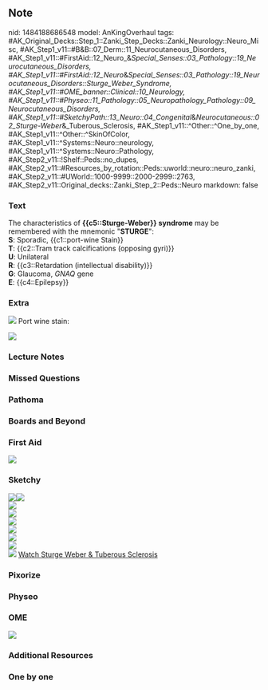 ## Note
nid: 1484188686548
model: AnKingOverhaul
tags: #AK_Original_Decks::Step_1::Zanki_Step_Decks::Zanki_Neurology::Neuro_Misc, #AK_Step1_v11::#B&B::07_Derm::11_Neurocutaneous_Disorders, #AK_Step1_v11::#FirstAid::12_Neuro_&_Special_Senses::03_Pathology::19_Neurocutaneous_Disorders, #AK_Step1_v11::#FirstAid::12_Neuro_&_Special_Senses::03_Pathology::19_Neurocutaneous_Disorders::Sturge_Weber_Syndrome, #AK_Step1_v11::#OME_banner::Clinical::10_Neurology, #AK_Step1_v11::#Physeo::11_Pathology::05_Neuropathology_Pathology::09_Neurocutaneous_Disorders, #AK_Step1_v11::#SketchyPath::13_Neuro::04_Congenital_&_Neurocutaneous::02_Sturge-Weber_&_Tuberous_Sclerosis, #AK_Step1_v11::^Other::^One_by_one, #AK_Step1_v11::^Other::^SkinOfColor, #AK_Step1_v11::^Systems::Neuro::neurology, #AK_Step1_v11::^Systems::Neuro::Pathology, #AK_Step2_v11::!Shelf::Peds::no_dupes, #AK_Step2_v11::#Resources_by_rotation::Peds::uworld::neuro::neuro_zanki, #AK_Step2_v11::#UWorld::1000-9999::2000-2999::2763, #AK_Step2_v11::Original_decks::Zanki_Step_2::Peds::Neuro
markdown: false

### Text
<div>
  The characteristics of <b>{{c5::Sturge-Weber}} syndrome</b> may
  be remembered with the mnemonic "<b>STURGE</b>":
</div>
<div style="centerbox">
  <div class="mnemonics">
    <div>
      <b>S</b>: Sporadic, {{c1::port-wine Stain}}
    </div>
    <div>
      <b>T</b>: {{c2::Tram track calcifications (opposing gyri)}}
    </div>
    <div>
      <b>U</b>: Unilateral
    </div>
    <div>
      <b>R</b>: {{c3::Retardation (intellectual disability)}}
    </div>
    <div>
      <b>G</b>: Glaucoma, <i>GNAQ</i> gene
    </div>
    <div>
      <b>E</b>: {{c4::Epilepsy}}
    </div>
  </div>
</div>

### Extra
<img src="paste-241261197918495.jpg" class="resizer"> Port wine
stain:
<div><img src="paste-034aa3db5322987b020c781b62417645260f3b8f.png"
class="resizer"></div>

### Lecture Notes


### Missed Questions


### Pathoma


### Boards and Beyond


### First Aid
<img src="tmpqTDhD_.png">

### Sketchy
<div><img src=
"Screen%20Shot%202020-03-13%20at%208.41.38%20PM_1566160514431.JPG"><img src="Zoverall%20picture%20(97)_1566160514431.JPG"></div>
<div><img src="002214.jpg"></div>
<div><img src="002225.jpg"></div><img src="002224.jpg">
<div><img src="002221.jpg"></div>
<div><img src="002211.jpg"></div>
<div><img src="002219.jpg"></div><img src=
"Zoverall%20picture%20(97)_1566160514431.JPG"> <a href=
"https://dashboard.sketchy.com/study/medical/courses/medical-pathophysiology/units/medical-pathophysiology-neuro/videos/medical-pathophysiology-neuro-congenital-and-neurocutaneous-sturge-weber-and-tuberous-sclerosis?utm_source=anki&utm_medium=partnership&utm_campaign=february_update&utm_content=medical">
Watch Sturge Weber & Tuberous Sclerosis</a>

### Pixorize


### Physeo


### OME
<div class="ome-widget">
  <a href=
  "https://onlinemeded.org/spa/neurology?ref=anki"><img src="_OME_AnkiFlashcards_Topic_2.png"></a>
</div>

### Additional Resources


### One by one

